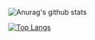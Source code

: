 ![Anurag's github stats](https://github-readme-stats.vercel.app/api?username=itssidhere&show_icons=true&theme=radical&include_all_commits=true)


[![Top Langs](https://github-readme-stats.vercel.app/api/top-langs/?username=itssidhere&langs_count=8&hide=html,css)](https://github.com/anuraghazra/github-readme-stats)
